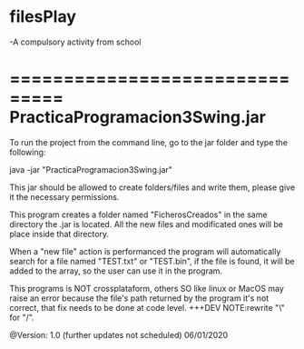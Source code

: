 # filesPlay
-A compulsory activity from school

===============================
PracticaProgramacion3Swing.jar
==============================

To run the project from the command line, go to the jar folder and
type the following:

java -jar "PracticaProgramacion3Swing.jar"

 
This jar should be allowed to create folders/files and write them,
please give it the necessary permissions.

This program creates a folder named "FicherosCreados" in the same
directory the .jar is located. All the new files and modificated
ones will be place inside that directory.

When a "new file" action is performanced the program will
automatically search for a file named "TEST.txt" or "TEST.bin", if
the file is found, it will be added to the array, so the user can
use it in the program.

This programs is NOT crossplataform, others SO like linux or
MacOS may raise an error because the file's path returned by the
program it's not correct, that fix needs to be done at code level.
+++DEV NOTE:rewrite "\\" for "/".

@Version: 1.0 (further updates not scheduled)
06/01/2020
